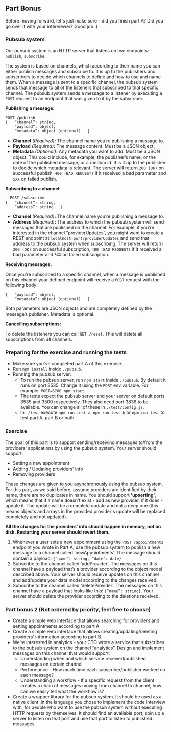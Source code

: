 

## Part Bonus
Before moving forward, let's just make sure - did you finish part A? Did you go over it with your interviewer? Good job :)

### Pubsub system
Our pubsub system is an HTTP server that listens on two endpoints: `publish`, `subscribe`.

The system is based on channels, which according to their name you can either publish messages and subscribe to. It is up to the publishers and subscribers to decide which channels to define and how to use and name them.
When a message is sent to a specific channel, the pubsub system sends that message to all of the listeners that subscribed to that specific channel. The pubsub system sends a message to a listener by executing a `POST` request to an endpoint that was given to it by the subscriber.

__Publishing a message:__
```
POST /publish
{	“channel”: string,
	“payload”: object,
	“metadata”: object (optional)	}
```
* **Channel** _(Required)_**:** The channel name you’re publishing a message to.
* **Payload** _(Required)_**:** The message content. Must be a JSON object.
* **Metadata** _(Optional)_**:** Any metadata you want to add. Must be a JSON object. This could include, for example, the publisher’s name, or the date of the published message, or a random id. It is it up to the publisher to decide which metadata is relevant.
  The server will return `200 (OK)` on successful publish, `400 (BAD REQUEST)` if it received a bad parameter and `5XX` on failed publish.

__Subscribing to a channel:__
```
  POST /subscribe
{	“channel”: string,
	“address”: string	}
```
* **Channel** _(Required)_**:** The channel name you’re publishing a message to.
* **Address** _(Required)_**:** The address to which the pubsub system will send messages that are published on the channel. For example, if you’re interested in the channel “providerUpdates”, you might want to create a REST endpoint at `localhost:port/providerUpdates` and send that address to the pubsub system when subscribing.
  The server will return `200 (OK)` on successful subscription, `400 (BAD REQUEST)` if it received a bad parameter and `5XX` on failed subscription.

__Receiving messages:__

Once you’re subscribed to a specific channel, when a message is published on this channel your defined endpoint will receive a `POST` request with the following body:
```
{	“payload”: object,
	“metadata”: object (optional)	}
```
Both parameters are JSON objects and are completely defined by the message’s publisher. Metadata is optional.

__Cancelling subscriptions:__

To delete the listeners you can call `GET /reset`. This will delete all subscriptions from all channels.

### Preparing for the exercise and running the tests
- Make sure you've completed part A of this exercise.
- Run `npm install` inside `./pubsub`.
- Running the pubsub server:
    * To run the pubsub server, run `npm start` inside `./pubsub`. By default it runs on port 3535. Change it using the `PORT` env variable. For example: `PORT=6700 npm start`.
    * The tests expect the pubsub server and your server on default ports 3535 and 3500 respectively. They also need port 3838 to be available. You can change all of these in `./test/config.js`.
    * In `./test` execute `npm run test-a`, `npm run test-b` or `npm run test` to test part A, part B or both.

### Exercise
The goal of this part is to support sending/receiving messages to/from the providers' applications by using the pubsub system. Your server should support:
- Setting a new appointment
- Adding / Updating providers' info
- Removing providers

These changes are given to you asynchronously using the pubsub system.
For this part, as we said before, assume providers are identified by their name, there are no duplicates in name. You should support **'upserting'**, which means that if a name doesn't exist - add as new provider, if it does - update it. The update will be a complete update and not a deep one (this means objects and arrays in the provided provider's update will be replaced completely and not updated).

**All the changes for the providers’ info should happen in memory, not on disk. Restarting your server should revert them.**
1. Whenever a user sets a new appointment using the `POST /appointments` endpoint you wrote in Part A, use the pubsub system to publish a new message to a channel called ‘newAppointments’. The message should contain a payload: `{“name”: string, “date”: date}`
2. Subscribe to the channel called ‘addProvider’. The messages on this channel have a payload that’s a provider according to the object model described above. Your server should receive updates on this channel and add/update your data model according to the changes received.
3. Subscribe to the channel called ‘deleteProvider’. The messages on this channel have a payload that looks like this: `{“name”: string}`. Your server should delete the provider according to the deletions received.

###  Part bonus 2 (Not ordered by priority, feel free to choose)
- Create a simple web interface that allows searching for providers and setting appointments according to part A.
- Create a simple web interface that allows creating/updating/deleting providers’ information according to part B.
- We’re interested in analytics - your CTO wrote a service that subscribes to the pubsub system on the channel “analytics”. Design and implement messages on this channel that would support:
    * Understanding when and which service received/published messages on certain channel
    * Performance - How much time each subscriber/publisher worked on each message?
    * Understanding a workflow - If a specific request from the client creates a chain of messages moving from channel to channel, how can we easily tell what the workflow is?
- Create a wrapper library for the pubsub system. It should be used as a native client ,in the language you chose to implement the code interview with, for people who want to use the pubsub system without executing HTTP requests by themselves. It should find an available port, spin up a server to listen on that port and use that port to listen to published messages.
